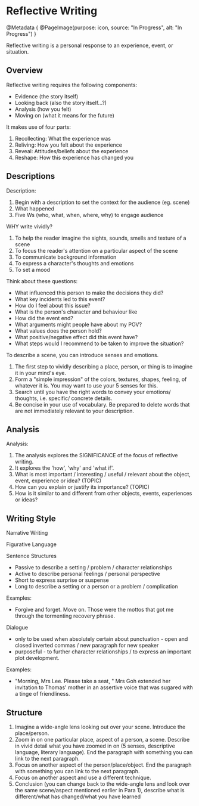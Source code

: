 # Reflective Writing
@Metadata {
    @PageImage(purpose: icon, source: "In Progress", alt: "In Progress")
}

Reflective writing is a personal response to an experience, event, or situation.

## Overview

Reflective writing requires the following components:
- Evidence (the story itself)
- Looking back (also the story itself...?)
- Analysis (how you felt)
- Moving on (what it means for the future)

It makes use of four parts:
1. Recollecting: What the experience was
2. Reliving: How you felt about the experience
3. Reveal: Attitudes/beliefs about the experience 
4. Reshape: How this experience has changed you

## Descriptions

Description:
1. Begin with a description to set the context for the audience (eg. scene)
2. What happened
3. Five Ws (who, what, when, where, why) to engage audience

WHY write vividly?
1. To help the reader imagine the sights, sounds, smells and texture of a scene
2. To focus the reader's attention on a particular aspect of the scene
3. To communicate background information
4. To express a character's thoughts and emotions
5. To set a mood

Think about these questions:
- What influenced this person to make the decisions they did?
- What key incidents led to this event?
- How do I feel about this issue?
- What is the person's character and behaviour like
- How did the event end?
- What arguments might people have about my POV?
- What values does the person hold?
- What positive/negative effect did this event have?
- What steps would I recommend to be taken to improve the situation?

To describe a scene, you can introduce senses and emotions.
1. The first step to vividly describing a place, person, or thing is to imagine it in your mind's eye.
2. Form a "simple impression" of the colors, textures, shapes, feeling, of whatever it is. You may want to use your 5 
senses for this.
3. Search until you have the right words to convey your emotions/ thoughts, i.e. specific/ concrete details.
4. Be concise in your use of vocabulary. Be prepared to delete words that are not immediately relevant to your 
description.

## Analysis

Analysis:
1. The analysis explores the SIGNIFICANCE of the focus of reflective writing.
2. It explores the 'how', 'why' and 'what if'.
3. What is most important / interesting / useful / relevant about the object, event, experience or idea? (TOPIC)
4. How can you explain or justify its importance? (TOPIC)
5. How is it similar to and different from other objects, events, experiences or ideas?

## Writing Style

Narrative Writing

Figurative Language

Sentence Structures
- Passive to describe a setting / problem / character relationships
- Active to describe personal feelings / personal perspective
- Short to express surprise or suspense
- Long to describe a setting or a person or a problem / complication

Examples:
- Forgive and forget. Move on. Those were the mottos that got me through the tormenting recovery phrase.

Dialogue
- only to be used when absolutely certain about punctuation - open and closed inverted commas / new paragraph for new 
speaker
- purposeful - to further character relationships / to express an important plot development.

Examples:
- "Morning, Mrs Lee. Please take a seat, " Mrs Goh extended her invitation to Thomas' mother in an assertive voice that 
was sugared with a tinge of friendliness.

## Structure

1. Imagine a wide-angle lens looking out over your scene. Introduce the place/person.
2. Zoom in on one particular place, aspect of a person, a scene. Describe in vivid detail what you have zoomed in on (5 senses, descriptive language, literary language). End the paragraph with something you can link to the next paragraph.
3. Focus on another aspect of the person/place/object. End the paragraph with something you can link to the next paragraph.
4. Focus on another aspect and use a different technique.
5. Conclusion (you can change back to the wide-angle lens and look over the same scene/aspect mentioned earlier in Para 
1), describe what is different/what has changed/what you have learned

